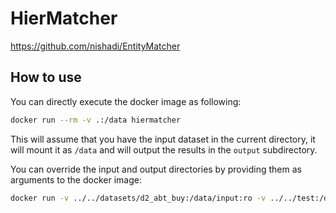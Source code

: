 # HierMatcher

https://github.com/nishadi/EntityMatcher

## How to use

You can directly execute the docker image as following:
```bash
docker run --rm -v .:/data hiermatcher
```
This will assume that you have the input dataset in the current directory,
it will mount it as `/data` and will output the results in the `output` subdirectory.

You can override the input and output directories by providing them as arguments to the docker image:
```bash
docker run -v ../../datasets/d2_abt_buy:/data/input:ro -v ../../test:/data/output hiermatcher /data/input /data/output
```
